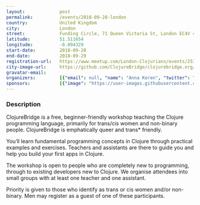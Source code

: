 ```yaml
---
layout:             post
permalink:          /events/2018-09-28-london
country:            United Kingdom
city:               London
street:             Funding Circle, 71 Queen Victoria St, London EC4V 4AY
latitude:           51.511654
longitude:          -0.094329
start-date:         2018-09-28
end-date:           2018-09-29
registration-url:   https://www.meetup.com/London-Clojurians/events/253810485/
city-image-url:     https://github.com/ClojureBridge/clojurebridge.org/raw/master/app/assets/images/events/london.jpg
gravatar-email:     
organizers:         [{"email": null, "name": "Anna Keren", "twitter": "FundingCircleUK", "github": "annakerenme"}]
sponsors:           [{"image": "https://user-images.githubusercontent.com/31445012/43967848-5e89f33a-9cbd-11e8-9b9f-2282180d0b83.png", "name": "Funding Circle", "url": "https://www.fundingcircle.com/uk/"}]
---
```


### Description

ClojureBridge is a free, beginner-friendly workshop teaching the Clojure programming language, primarily for trans/cis women and non-binary people. ClojureBridge is emphatically queer and trans\* friendly.

You’ll learn fundamental programming concepts in Clojure through practical examples and exercises. Teachers and assistants are there to guide you and help you build your first apps in Clojure.

The workshop is open to people who are completely new to programming, through to existing developers new to Clojure. We organise attendees into small groups with at least one teacher and one assistant.

Priority is given to those who identify as trans or cis women and/or non-binary. Men may register as a guest of one of these participants.
